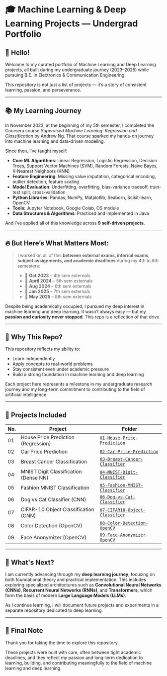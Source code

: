 # 🎓 Machine Learning & Deep Learning Projects — Undergrad Portfolio

## 👋 Hello!

Welcome to my curated portfolio of Machine Learning and Deep Learning projects, all built during my undergraduate journey (2023–2025) while pursuing B.E. in Electronics & Communication Engineering.

This repository is not just a list of projects — it’s a story of consistent learning, passion, and perseverance.

---

## 📚 My Learning Journey

In November 2023, at the beginning of my 5th semester, I completed the Coursera course *Supervised Machine Learning: Regression and Classification* by Andrew Ng. That course sparked my hands-on journey into machine learning and data-driven modeling.

Since then, I’ve taught myself:

- **Core ML Algorithms**: Linear Regression, Logistic Regression, Decision Trees, Support Vector Machines (SVM), Random Forests, Naive Bayes, K-Nearest Neighbors (KNN)
- **Feature Engineering**: Missing value imputation, categorical encoding, outlier detection, feature scaling
- **Model Evaluation**: Underfitting, overfitting, bias-variance tradeoff, train-test split, cross-validation
- **Python Libraries**: Pandas, NumPy, Matplotlib, Seaborn, Scikit-learn, OpenCV
- **Tools**: Jupyter Notebook, Google Colab, OS module
- **Data Structures & Algorithms**: Practiced and implemented in Java

And I’ve applied all of this knowledge across **9 self-driven projects**.

---

## 🔥 But Here’s What Matters Most:

> I worked on all of this **between external exams, internal exams, subject assignments, and academic deadlines** during my 4th to 8th semesters:
>
> - 📘 **Oct 2023** – 4th sem externals  
> - 📘 **April 2024** – 5th sem externals  
> - 📘 **Aug 2024** – 6th sem externals  
> - 📘 **Jan 2025** – 7th sem externals  
> - 📘 **May 2025** – 8th sem externals  

Despite being academically occupied, I pursued my deep interest in machine learning and deep learning. It wasn’t always easy — but my **passion and curiosity never stopped**. This repo is a reflection of that drive.

---

## 💼 Why This Repo?

This repository reflects my ability to:
- Learn independently
- Apply concepts to real-world problems
- Stay consistent even under academic pressure
- Build a strong foundation in machine learning and deep learning

Each project here represents a milestone in my undergraduate research journey and my long-term commitment to contributing to the field of artificial intelligence.

---

## 📁 Projects Included

| No. | Project                                   | Folder                                  |
|-----|-------------------------------------------|-----------------------------------------|
| 01  | House Price Prediction (Regression)       | [`01-House-Price-Prediction`](./01-House-Price-Prediction) |
| 02  | Car Price Prediction                      | [`02-Car-Price-Prediction`](./02-Car-Price-Prediction)     |
| 03  | Breast Cancer Classification              | [`03-Breast-Cancer-Classifier`](./03-Breast-Cancer-Classifier) |
| 04  | MNIST Digit Classification (Dense NN)     | [`04-MNIST-Digit-Classifier`](./04-MNIST-Digit-Classifier) |
| 05  | Fashion MNIST Classification              | [`05-Fashion-MNIST-Classifier`](./05-Fashion-MNIST-Classifier) |
| 06  | Dog vs Cat Classifier (CNN)               | [`06-Dog-vs-Cat-Classifier`](./06-Dog-vs-Cat-Classifier) |
| 07  | CIFAR-10 Object Classification (CNN)      | [`07-CIFAR10-Object-Classifier`](./07-CIFAR10-Object-Classifier) |
| 08  | Color Detection (OpenCV)                  | [`08-Color-Detection-OpenCV`](./08-Color-Detection-OpenCV) |
| 09  | Face Anonymizer (OpenCV)                  | [`09-Face-Anonymizer-OpenCV`](./09-Face-Anonymizer-OpenCV) |

---

## 🌱 What's Next?

I am currently advancing through my **deep learning journey**, focusing on both foundational theory and practical implementation. This includes exploring specialized architectures such as **Convolutional Neural Networks (CNNs)**, **Recurrent Neural Networks (RNNs)**, and **Transformers**, which form the basis of modern **Large Language Models (LLMs)**.

As I continue learning, I will document future projects and experiments in a separate repository dedicated to deep learning.

---

## 🙏 Final Note

Thank you for taking the time to explore this repository.

These projects were built with care, often between tight academic deadlines, and they reflect my passion and long-term dedication to learning, building, and contributing meaningfully to the field of machine learning and deep learning.
